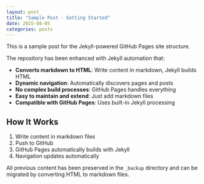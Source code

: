 ```yaml
---
layout: post
title: "Sample Post - Getting Started"
date: 2025-08-05
categories: posts
---
```


This is a sample post for the Jekyll-powered GitHub Pages site structure.

The repository has been enhanced with Jekyll automation that:

- **Converts markdown to HTML**: Write content in markdown, Jekyll builds HTML
- **Dynamic navigation**: Automatically discovers pages and posts
- **No complex build processes**: GitHub Pages handles everything
- **Easy to maintain and extend**: Just add markdown files
- **Compatible with GitHub Pages**: Uses built-in Jekyll processing

## How It Works

1. Write content in markdown files
2. Push to GitHub
3. GitHub Pages automatically builds with Jekyll
4. Navigation updates automatically

All previous content has been preserved in the `_backup` directory and can be migrated by converting HTML to markdown files.